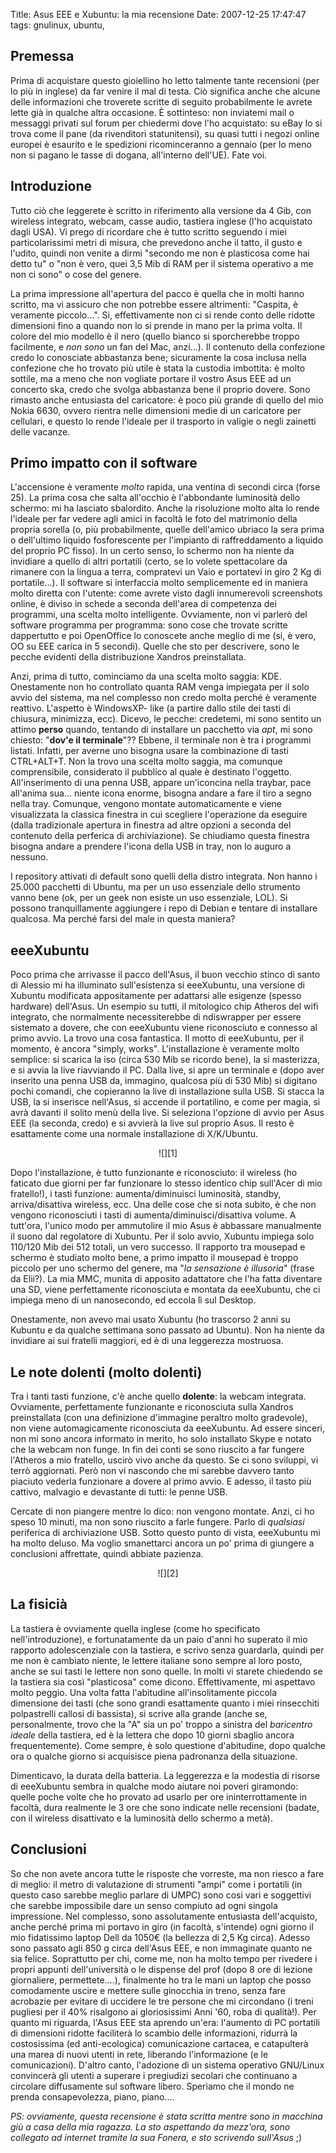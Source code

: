Title: Asus EEE e Xubuntu: la mia recensione
Date:  2007-12-25 17:47:47
tags: gnulinux, ubuntu,

## Premessa ##

Prima di acquistare questo
gioiellino ho letto talmente tante recensioni (per lo più in inglese) da far
venire il mal di testa. Ciò significa anche che alcune delle informazioni che
troverete scritte di seguito probabilmente le avrete lette già in qualche
altra occasione. È sottinteso: non inviatemi mail o messaggi privati sul forum
per chiedermi dove l'ho acquistato: su eBay lo si trova come il pane (da
rivenditori statunitensi), su quasi tutti i negozi online europei è esaurito e
le spedizioni ricominceranno a gennaio (per lo meno non si pagano le tasse di
dogana, all'interno dell'UE). Fate voi.


## Introduzione ##

Tutto ciò che
leggerete è scritto in riferimento alla versione da 4 Gib, con wireless
integrato, webcam, casse audio, tastiera inglese (l'ho acquistato dagli USA).
Vi prego di ricordare che è tutto scritto seguendo i miei particolarissimi
metri di misura, che prevedono anche il tatto, il gusto e l'udito, quindi non
venite a dirmi "secondo me non è plasticosa come hai detto tu" o "non è vero,
quei 3,5 Mib di RAM per il sistema operativo a me non ci sono" o cose del
genere.


La prima impressione all'apertura del pacco è quella che in molti
hanno scritto, ma vi assicuro che non potrebbe essere altrimenti: "Caspita, è
veramente piccolo...". Si, effettivamente non ci si rende conto delle ridotte
dimensioni fino a quando non lo si prende in mano per la prima volta. Il
colore del mio modello è il nero (quello bianco si sporcherebbe troppo
facilmente, e _non sono_ un fan del Mac, anzi...). Il contenuto della
confezione credo lo conosciate abbastanza bene; sicuramente la cosa inclusa
nella confezione che ho trovato più utile è stata la custodia imbottita: è
molto sottile, ma a meno che non vogliate portare il vostro Asus EEE ad un
concerto ska, credo che svolga abbastanza bene il proprio dovere. Sono rimasto
anche entusiasta del caricatore: è poco più grande di quello del mio Nokia
6630, ovvero rientra nelle dimensioni medie di un caricatore per cellulari, e
questo lo rende l'ideale per il trasporto in valigie o negli zainetti delle
vacanze.


## Primo impatto con il software ##

L'accensione è veramente _molto_
rapida, una ventina di secondi circa (forse 25). La prima cosa che salta
all'occhio è l'abbondante luminosità dello schermo: mi ha lasciato
sbalordito. Anche la risoluzione molto alta lo rende l'ideale per far vedere
agli amici in facoltà le foto del matrimonio della propria sorella (o, più
probabilmente, quelle dell'amico ubriaco la sera prima o dell'ultimo liquido
fosforescente per l'impianto di raffreddamento a liquido del proprio PC
fisso). In un certo senso, lo schermo non ha niente da invidiare a quello di
altri portatili (certo, se lo volete spettacolare da rimanere con la lingua a
terra, compratevi un Vaio e portatevi in giro 2 Kg di portatile...). Il
software si interfaccia molto semplicemente ed in maniera molto diretta con
l'utente: come avrete visto dagli innumerevoli screenshots online, è diviso in
schede a seconda dell'area di competenza dei programmi, una scelta molto
intelligente. Ovviamente, non vi parlerò del software programma per programma:
sono cose che trovate scritte dappertutto e poi OpenOffice lo conoscete anche
meglio di me (si, è vero, OO su EEE carica in 5 secondi). Quelle che sto per
descrivere, sono le pecche evidenti della distribuzione Xandros preinstallata.

Anzi,
prima di tutto, cominciamo da una scelta molto saggia: KDE. Onestamente non ho
controllato quanta RAM venga impiegata per il solo avvio del sistema, ma nel
complesso non credo molta perché è veramente reattivo. L'aspetto è WindowsXP-
like (a partire dallo stile dei tasti di chiusura, minimizza, ecc). Dicevo, le
pecche: credetemi, mi sono sentito un attimo **perso** quando, tentando di
installare un pacchetto via _apt_, mi sono chiesto: "**dov'e il terminale**"??
Ebbene, il terminale non è tra i programmi listati. Infatti, per averne uno
bisogna usare la combinazione di tasti CTRL+ALT+T. Non la trovo una scelta
molto saggia, ma comunque comprensibile, considerato il pubblico al quale è
destinato l'oggetto. All'inserimento di una penna USB, appare un'iconcina
nella traybar, pace all'anima sua... niente icona enorme, bisogna andare a
fare il tiro a segno nella tray. Comunque, vengono montate automaticamente e
viene visualizzata la classica finestra in cui scegliere l'operazione da
eseguire (dalla tradizionale apertura in finestra ad altre opzioni a seconda
del contenuto della perferica di archiviazione). Se chiudiamo questa finestra
bisogna andare a prendere l'icona della USB in tray, non lo auguro a nessuno.


I repository attivati di default sono quelli della distro integrata. Non hanno i
25.000 pacchetti di Ubuntu, ma per un uso essenziale dello strumento vanno
bene (ok, per un geek non esiste un uso essenziale, LOL). Si possono
tranquillamente aggiungere i repo di Debian e tentare di installare qualcosa.
Ma perché farsi del male in questa maniera?


## eeeXubuntu ##

Poco prima che
arrivasse il pacco dell'Asus, il buon vecchio stinco di santo di Alessio mi ha
illuminato sull'esistenza si eeeXubuntu, una versione di Xubuntu modificata 
appositamente per adattarsi alle esigenze (spesso hardware) dell'Asus. Un esempio su
tutti, il mitologico chip Atheros del wifi integrato, che normalmente
necessiterebbe di ndiswrapper per essere sistemato a dovere, che con
eeeXubuntu viene riconosciuto e connesso al primo avvio. La trovo una cosa
fantastica. Il motto di eeeXubuntu, per il momento, è ancora "simply, works".
L'installazione è veramente molto semplice: si scarica la iso (circa 530 Mib se
ricordo bene), la si masterizza, e si avvia la live riavviando il PC. Dalla
live, si apre un terminale e (dopo aver inserito una penna USB da, immagino,
qualcosa più di 530 Mib) si digitano pochi comandi, che copieranno la live di
installazione sulla USB. Si stacca la USB, la si inserisce nell'Asus, si
accende il portatilino, e come per magia, si avrà davanti il solito menù della
live. Si seleziona l'opzione di avvio per Asus EEE (la seconda, credo) e si
avvierà la live sul proprio Asus. Il resto è esattamente come una normale
installazione di X/K/Ubuntu.

<center>![][1]</center>

Dopo l'installazione, è tutto funzionante
e riconosciuto: il wireless (ho faticato due giorni per far funzionare lo
stesso identico chip sull'Acer di mio fratello!), i tasti funzione:
aumenta/diminuisci luminosità, standby, arriva/disattiva wireless, ecc. Una
delle cose che si nota subito, è che non vengono riconosciuti i tasti di
aumenta/diminuisci/disattiva volume. A tutt'ora, l'unico modo per ammutolire
il mio Asus è abbassare manualmente il suono dal regolatore di Xubuntu. Per il
solo avvio, Xubuntu impiega solo 110/120 Mib dei 512 totali, un vero successo.
Il rapporto tra mousepad e schermo è studiato molto bene, a primo impatto il
mousepad è troppo piccolo per uno schermo del genere, ma "_la sensazione è
illusoria_" (frase da Elii?). La mia MMC, munita di apposito adattatore
che l'ha fatta diventare una SD, viene perfettamente riconosciuta e montata da
eeeXubuntu, che ci impiega meno di un nanosecondo, ed eccola lì sul Desktop.


Onestamente, non avevo mai usato Xubuntu (ho trascorso 2 anni su Kubuntu e da
qualche settimana sono passato ad Ubuntu). Non
ha niente da invidiare ai sui fratelli maggiori, ed è di una leggerezza
mostruosa.


## Le note dolenti (molto dolenti) ##

Tra i tanti tasti funzione, c'è
anche quello **dolente**: la webcam integrata. Ovviamente, perfettamente
funzionante e riconosciuta sulla Xandros preinstallata (con una definizione
d'immagine peraltro molto gradevole), non viene automagicamente riconosciuta
da eeeXubuntu. Ad essere sinceri, non mi sono ancora informato in merito, ho
solo installato Skype e notato che la webcam non funge. In fin dei conti se
sono riuscito a far fungere l'Atheros a mio fratello, uscirò vivo anche da
questo. Se ci sono sviluppi, vi terrò aggiornati. Però non vi nascondo che mi
sarebbe davvero tanto piaciuto vederla funzionare a dovere al primo avvio. E
adesso, il tasto più cattivo, malvagio e devastante di tutti: le penne USB.


Cercate di non piangere mentre lo dico: non vengono montate. Anzi, ci ho speso
10 minuti, ma non sono riuscito a farle fungere. Parlo di _qualsiasi_
periferica di archiviazione USB. Sotto questo punto di vista, eeeXubuntu mi ha
molto deluso. Ma voglio smanettarci ancora un po' prima di giungere a
conclusioni affrettate, quindi abbiate pazienza.

<center>![][2]</center>


## La fisicià ##

La tastiera è ovviamente quella inglese (come ho specificato nell'introduzione),
e fortunatamente da un paio d'anni ho superato il mio rapporto adolescenziale
con la tastiera, e scrivo senza guardarla, quindi per me non è cambiato
niente, le lettere italiane sono sempre al loro posto, anche se sui tasti le
lettere non sono quelle. In molti vi starete chiedendo se la tastiera sia così
"plasticosa" come dicono. Effettivamente, mi aspettavo molto peggio. Una volta
fatta l'abitudine all'insolitamente piccola dimensione dei tasti (che sono
grandi esattamente quanto i miei rinsecchiti polpastrelli callosi di
bassista), si scrive alla grande (anche se, personalmente, trovo che la "A"
sia un po' troppo a sinistra del _baricentro ideale_ della tastiera, ed è la
lettera che dopo 10 giorni sbaglio ancora frequentemente). Come sempre, è solo
questione d'abitudine, dopo qualche ora o qualche giorno si acquisisce piena
padronanza della situazione.


Dimenticavo, la durata della batteria. La
leggerezza e la modestia di risorse di eeeXubuntu sembra in qualche modo
aiutare noi poveri giramondo: quelle poche volte che ho provato ad usarlo per
ore ininterrottamente in facoltà, dura realmente le 3 ore che sono indicate
nelle recensioni (badate, con il wireless disattivato e la luminosità dello
schermo a metà).


## Conclusioni ##

So che non avete ancora tutte le risposte che
vorreste, ma non riesco a fare di meglio: il metro di valutazione di strumenti
"ampi" come i portatili (in questo caso sarebbe meglio parlare di UMPC) sono
cosi vari e soggettivi che sarebbe impossibile dare un senso compiuto ad ogni
singola impressione. Nel complesso, sono assolutamente
entusiasta dell'acquisto, anche perché prima mi portavo in giro (in facoltà,
s'intende) ogni giorno il mio fidatissimo laptop Dell da 1050€ (la bellezza di
2,5 Kg circa). Adesso sono passato agli 850 g circa dell'Asus EEE, e non
immaginate quanto ne sia felice. Soprattutto per chi, come me, non ha molto
tempo per rivedere i propri appunti dell'università o le dispense del prof
(dopo 8 ore di lezione giornaliere, permettete....), finalmente ho tra le mani
un laptop che posso comodamente uscire e mettere sulle ginocchia in treno,
senza fare acrobazie per evitare di uccidere le tre persone che mi circondano
(i treni pugliesi per il 40% risalgono ai gloriosissimi Anni '60, roba di
qualità!). Per quanto mi riguarda, l'Asus EEE sta aprendo un'era: l'aumento di
PC portatili di dimensioni ridotte faciliterà lo scambio delle informazioni,
ridurrà la costosissima (ed anti-ecologica) comunicazione cartacea, e
catapulterà una marea di nuovi utenti in rete, liberando l'informazione (e le
comunicazioni). D'altro canto, l'adozione di un sistema operativo GNU/Linux
convincerà gli utenti a superare i pregiudizi secolari che continuano a
circolare diffusamente sul software libero. Speriamo che il mondo ne prenda
consapevolezza, piano, piano....


_PS: ovviamente, questa recensione è stata
scritta mentre sono in macchina giù a casa della mia ragazza. La sto
aspettando da mezz'ora, sono collegato ad internet tramite la sua Fonera, e
sto scrivendo sull'Asus_ ;)

   [1]: http://dl.dropbox.com/u/369614/blog/img_red/screenshot1ga7.png

   [2]: http://dl.dropbox.com/u/369614/blog/img_red/screenshot2ht4.png
